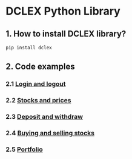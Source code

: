 # DCLEX Python Library #

## 1. How to install DCLEX library? ##

```bash
pip install dclex
```

## 2. Code examples ##

### 2.1 [Login and logout](./examples/login_and_logout.py) ###
### 2.2 [Stocks and prices](./examples/stocks_and_prices.py) ###
### 2.3 [Deposit and withdraw](./examples/deposit_and_withdraw.py) ###
### 2.4 [Buying and selling stocks](./examples/buying_and_selling_stocks.py) ###
### 2.5 [Portfolio](./examples/portfolio.py) ###
